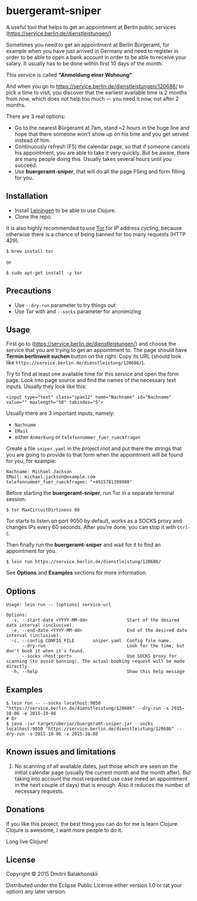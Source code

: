 # buergeramt-sniper

A useful tool that helps to get an appointment at Berlin public services (https://service.berlin.de/dienstleistungen/)

Sometimes you need to get an appointment at Berlin Bürgeramt, for example when you have just arrived in Germany and need to register in order to be able to open a bank account in order to be able to receive your salary. It usually has to be done within first 10 days of the month.

This service is called **"Anmeldung einer Wohnung"**.

And when you go to https://service.berlin.de/dienstleistungen/120686/ to pick a time to visit, you discover that the earliest available time is 2 months from now, which does not help too much — you need it now, not after 2 months.

There are 3 real options:

- Go to the nearest Bürgeramt at 7am, stand ~2 hours in the huge line and hope that there someone won't show up on his time and you get served instead of him.
- Continuously refresh (F5) the calendar page, so that if someone cancels his appointment, you are able to take it very quickly. But be aware, there are many people doing this. Usually takes several hours until you succeed.
- Use **buergeramt-sniper**, that will do all the page F5ing and form filling for you.

## Installation

- Install [Leiningen](http://leiningen.org/) to be able to use Clojure.
- Clone the repo.

It is also highly recommended to use [Tor](https://www.torproject.org/docs/documentation.html.en) for IP address cycling, because otherwise there is a chance of being banned for too many requests (HTTP 429).

    $ brew install tor

or

    $ sudo apt-get install -y tor

## Precautions

- Use `--dry-run` parameter to try things out
- Use Tor with and `--socks` parameter for anonimizing

## Usage

First go to (https://service.berlin.de/dienstleistungen/) and choose the service that you are trying to get an appointment to.
The page should have **Termin berlinweit suchen** button on the right.
Copy its URL (should look like `https://service.berlin.de/dienstleistung/120686/`).

Try to find at least one available time for this service and open the form page. Look into page source and find the names of the necessary text inputs. Usually they look like this:

```
<input type="text" class="span12" name="Nachname" id="Nachname" value="" maxlength="50" tabindex="5">
```

Usually there are 3 important inputs, namely:

- `Nachname`
- `EMail`
- either `Anmerkung` or `telefonnummer_fuer_rueckfragen`

Create a file `sniper.yaml` in the project root and put there the strings that you are going to provide to that form when the appointment will be found for you, for example:

```
Nachname: Michael Jackson
EMail: michael.jackson@example.com
telefonnummer_fuer_rueckfragen: "+4915781399988"
```

Before starting the **buergeramt-sniper**, run Tor in a separate terminal session:

    $ tor MaxCircuitDirtiness 60

Tor starts to listen on port 9050 by default, works as a SOCKS proxy and changes IPs every 60 seconds. After you're done, you can stop it with `Ctrl-C`.

Then finally run the **buergeramt-sniper** and wait for it to find an appointment for you.

    $ lein run https://service.berlin.de/dienstleistung/120686/

See **Options** and **Examples** sections for more information.

## Options

```
Usage: lein run -- [options] service-url

Options:
  -s, --start-date <YYYY-MM-dd>               Start of the desired date interval (inclusive).
  -e, --end-date <YYYY-MM-dd>                 End of the desired date interval (inclusive).
  -c, --config CONFIG_FILE       sniper.yaml  Config file name.
      --dry-run                               Look for the time, but don't book it when it's found.
      --socks <host:port>                     Use SOCKS proxy for scanning (to avoid banning). The actual booking request will be made directly.
  -h, --help                                  Show this help message
```

## Examples

```
$ lein run -- --socks localhost:9050 "https://service.berlin.de/dienstleistung/120686" --dry-run -s 2015-10-06 -e 2015-10-08
# Or
$ java -jar target/uberjar/buergeramt-sniper.jar --socks localhost:9050 "https://service.berlin.de/dienstleistung/120686" --dry-run -s 2015-10-06 -e 2015-10-08
```

## Known issues and limitations

1. No scanning of all available dates, just those which are seen on the initial calendar page (usually the current month and the month after). But taking into account the most requested use case (need an appointment in the next couple of days) that is enough. Also it reduces the number of necessary requests.

## Donations

If you like this project, the best thing you can do for me is learn Clojure. Clojure is awesome, I want more people to do it.

Long live Clojure!

## License

Copyright © 2015 Dmitrii Balakhonskii

Distributed under the Eclipse Public License either version 1.0 or (at
your option) any later version.
